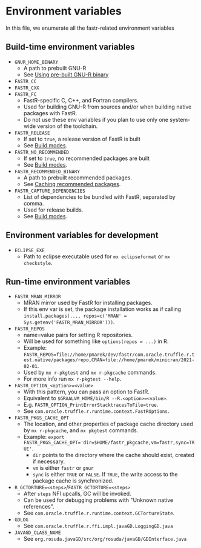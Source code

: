 # Environment variables
In this file, we enumerate all the fastr-related environment variables

## Build-time environment variables
- `GNUR_HOME_BINARY`
  - A path to prebuilt GNU-R
  - See [Using pre-built GNU-R binary](building.md#GNU-R)
- `FASTR_CC`
- `FASTR_CXX`
- `FASTR_FC`
  - FastR-specific C, C++, and Fortran compilers.
  - Used for building GNU-R from sources and/or when building native packages with FastR.
  - Do not use these env variables if you plan to use only one system-wide version of the toolchain.
- `FASTR_RELEASE`
  - If set to `true`, a release version of FastR is built
  - See [Build modes](building.md#Build-modes).
- `FASTR_NO_RECOMMENDED`
  - If set to `true`, no recommended packages are built
  - See [Build modes](building.md#Build-modes).
- `FASTR_RECOMMENDED_BINARY`
  - A path to prebuilt recommended packages.
  - See [Caching recommended packages](building.md#Caching-recommended-packages).
- `FASTR_CAPTURE_DEPENDENCIES`
  - List of dependencies to be bundled with FastR, separated by comma.
  - Used for release builds.
  - See [Build modes](building.md#Build-modes).

## Environment variables for development
- `ECLIPSE_EXE`
  - Path to eclipse executable used for `mx eclipseformat` or `mx checkstyle`.

## Run-time environment variables
- `FASTR_MRAN_MIRROR`
  - MRAN mirror used by FastR for installing packages.
  - If this env var is set, the package installation works as if
    calling `install.packages(..., repos=c('MRAN' = Sys.getenv('FASTR_MRAN_MIRROR')))`.
- `FASTR_REPOS`
  - name=value pairs for setting R repositories.
  - Will be used for something like `options(repos = ...)` in R.
  - Example: `FASTR_REPOS=file://home/pmarek/dev/fastr/com.oracle.truffle.r.test.native/packages/repo,CRAN=file://home/pmarek/minicran/2021-02-01`.
  - Used by `mx r-pkgtest` and `mx r-pkgcache` commands.
  - For more info run `mx r-pkgtest --help`.
- `FASTR_OPTION_<option>=<value>`
  - With this pattern, you can pass an option to FastR.
  - Equivalent to `$GRAALVM_HOME/bin/R --R.<option>=<value>`.
  - E.g. `FASTR_OPTION_PrintErrorStacktracesToFile=true`.
  - See `com.oracle.truffle.r.runtime.context.FastROptions`.
- `FASTR_PKGS_CACHE_OPT`
  - The location, and other properties of package cache directory used by `mx r-pkgcache`, and `mx pkgtest` commands.
  - Example: `export FASTR_PKGS_CACHE_OPT='dir=$HOME/fastr_pkgcache,vm=fastr,sync=TRUE'`.
    - `dir` points to the directory where the cache should exist, created if necessary.
    - `vm` is either `fastr` or `gnur`
    - `sync` is either `TRUE` or `FALSE`. If `TRUE`, the write access to the package cache is synchronized.
- `R_GCTORTURE=<steps>`/`FASTR_GCTORTURE=<steps>`
  - After `steps` NFI upcalls, GC will be invoked.
  - Can be used for debugging problems with "Unknown native references".
  - See `com.oracle.truffle.r.runtime.context.GCTortureState`.
- `GDLOG`
  - See `com.oracle.truffle.r.ffi.impl.javaGD.LoggingGD.java`
- `JAVAGD_CLASS_NAME`
  - See `org.rosuda.javaGD/src/org/rosuda/javaGD/GDInterface.java`
